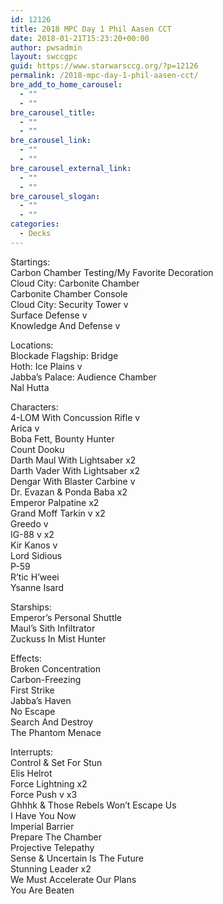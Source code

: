 ```yaml
---
id: 12126
title: 2018 MPC Day 1 Phil Aasen CCT
date: 2018-01-21T15:23:20+00:00
author: pwsadmin
layout: swccgpc
guid: https://www.starwarsccg.org/?p=12126
permalink: /2018-mpc-day-1-phil-aasen-cct/
bre_add_to_home_carousel:
  - ""
  - ""
bre_carousel_title:
  - ""
  - ""
bre_carousel_link:
  - ""
  - ""
bre_carousel_external_link:
  - ""
  - ""
bre_carousel_slogan:
  - ""
  - ""
categories:
  - Decks
---
```

Startings:  
Carbon Chamber Testing/My Favorite Decoration  
Cloud City: Carbonite Chamber  
Carbonite Chamber Console  
Cloud City: Security Tower v  
Surface Defense v  
Knowledge And Defense v

Locations:  
Blockade Flagship: Bridge  
Hoth: Ice Plains v  
Jabba’s Palace: Audience Chamber  
Nal Hutta

Characters:  
4-LOM With Concussion Rifle v  
Arica v  
Boba Fett, Bounty Hunter  
Count Dooku  
Darth Maul With Lightsaber x2  
Darth Vader With Lightsaber x2  
Dengar With Blaster Carbine v  
Dr. Evazan & Ponda Baba x2  
Emperor Palpatine x2  
Grand Moff Tarkin v x2  
Greedo v  
IG-88 v x2  
Kir Kanos v  
Lord Sidious  
P-59  
R’tic H&#8217;weei  
Ysanne Isard

Starships:  
Emperor’s Personal Shuttle  
Maul’s Sith Infiltrator  
Zuckuss In Mist Hunter

Effects:  
Broken Concentration  
Carbon-Freezing  
First Strike  
Jabba’s Haven  
No Escape  
Search And Destroy  
The Phantom Menace

Interrupts:  
Control & Set For Stun  
Elis Helrot  
Force Lightning x2  
Force Push v x3  
Ghhhk & Those Rebels Won’t Escape Us  
I Have You Now  
Imperial Barrier  
Prepare The Chamber  
Projective Telepathy  
Sense & Uncertain Is The Future  
Stunning Leader x2  
We Must Accelerate Our Plans  
You Are Beaten